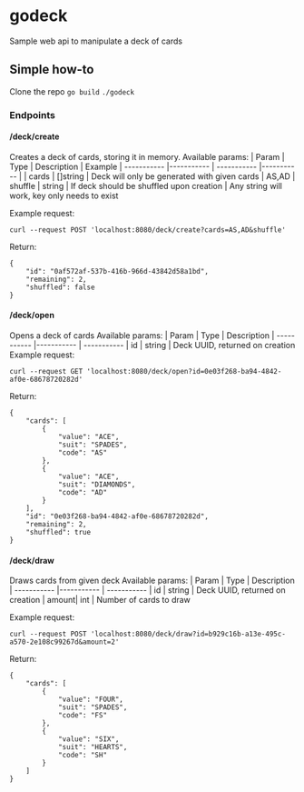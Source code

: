 # godeck
Sample web api to manipulate a deck of cards

## Simple how-to
Clone the repo
`go build`
`./godeck`


### Endpoints
#### /deck/create
Creates a deck of cards, storing it in memory.
Available params:
| Param | Type | Description | Example
| ----------- |----------- | ----------- |----------- |
| cards | []string | Deck will only be generated with given cards | AS,AD
| shuffle | string | If deck should be shuffled upon creation | Any string will work, key only needs to exist

Example request:
```
curl --request POST 'localhost:8080/deck/create?cards=AS,AD&shuffle'
```
Return:
```
{
    "id": "0af572af-537b-416b-966d-43842d58a1bd",
    "remaining": 2,
    "shuffled": false
}
```
#### /deck/open
Opens a deck of cards
Available params:
| Param | Type | Description
| ----------- |----------- | ----------- 
| id | string | Deck UUID, returned on creation
Example request:
```
curl --request GET 'localhost:8080/deck/open?id=0e03f268-ba94-4842-af0e-68678720282d'
```
Return:
```
{
    "cards": [
        {
            "value": "ACE",
            "suit": "SPADES",
            "code": "AS"
        },
        {
            "value": "ACE",
            "suit": "DIAMONDS",
            "code": "AD"
        }
    ],
    "id": "0e03f268-ba94-4842-af0e-68678720282d",
    "remaining": 2,
    "shuffled": true
}
```

#### /deck/draw
Draws cards from given deck
Available params:
| Param | Type | Description
| ----------- |----------- | ----------- 
| id | string | Deck UUID, returned on creation
| amount| int | Number of cards to draw

Example request:
```
curl --request POST 'localhost:8080/deck/draw?id=b929c16b-a13e-495c-a570-2e108c99267d&amount=2'
```
Return:
```
{
    "cards": [
        {
            "value": "FOUR",
            "suit": "SPADES",
            "code": "FS"
        },
        {
            "value": "SIX",
            "suit": "HEARTS",
            "code": "SH"
        }
    ]
}
```


